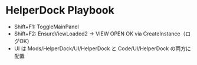 # HelperDock Playbook
- Shift+F1: ToggleMainPanel
- Shift+F2: EnsureViewLoaded2 → VIEW OPEN OK via CreateInstance（ログOK）
- UI は Mods/HelperDock/UI/HelperDock と Code/UI/HelperDock の両方に配置
